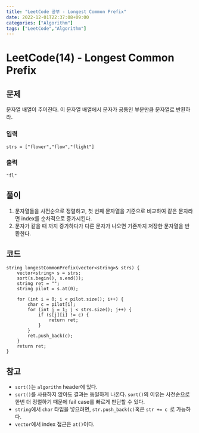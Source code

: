 ```yaml
---
title: "LeetCode 공부 - Longest Common Prefix"
date: 2022-12-01T22:37:08+09:00
categories: ["Algorithm"]
tags: ["LeetCode","Algorithm"]
---
```


# LeetCode(14) - Longest Common Prefix

## 문제
문자열 배열이 주어진다. 이 문자열 배열에서 문자가 공통인 부분만큼 문자열로 반환하라.

### 입력
```
strs = ["flower","flow","flight"]
```

### 출력
```
"fl"
```

## 풀이
1. 문자열들을 사전순으로 정렬하고, 첫 번째 문자열을 기준으로 비교하여 같은 문자라면 index를 순차적으로 증가시킨다.
2. 문자가 같을 때 까지 증가하다가 다른 문자가 나오면 기존까지 저장한 문자열을 반환한다.

## 코드
```
string longestCommonPrefix(vector<string>& strs) {
    vector<string> s = strs;
    sort(s.begin(), s.end());
    string ret = "";
    string pilot = s.at(0);
    
    for (int i = 0; i < pilot.size(); i++) {
        char c = pilot[i];
        for (int j = 1; j < strs.size(); j++) {
            if (s[j][i] != c) {
                return ret;
            }
        }
        ret.push_back(c);
    }
    return ret;
}
```

## 참고
- `sort()`는 `algorithm` header에 있다.
- `sort()`를 사용하지 않아도 결과는 동일하게 나온다. `sort()`의 이유는 사전순으로 한번 더 정렬하기 때문에 fail case를 빠르게 판단할 수 있다.
- `string`에서 `char` 타입을 넣으려면, `str.push_back(c)`혹은 `str += c `로 가능하다. 
- `vector`에서 index 접근은 `at()`이다. 

